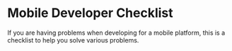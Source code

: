 Mobile Developer Checklist
==========================


If you are having problems when developing for a mobile platform, this is a checklist to help you solve various problems.

